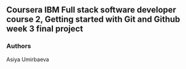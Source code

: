 ## Coursera IBM Full stack software developer course 2, Getting started with Git and Github week 3 final project

### Authors
Asiya Umirbaeva
